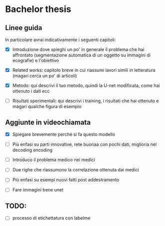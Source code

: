 # Bachelor thesis


## Linee guida
In particolare avrai indicativamente i seguenti capitoli:
- [x] Introduzione dove spieghi un po' in generale il problema che hai affrontato (segmentazione automatica di un oggetto su immagini di ecografie) e l'obiettivo
- [x] Related works: capitolo breve in cui riassumi lavori simili in letteratura (magari cerca un po' di articoli)
- [x] Metodo: qui descrivi il tuo metodo, quindi la U-net modificata, come hai ottenuto i dati ecc
- [ ] Risultati sperimentali: qui descrivi i training, i risultati che hai ottenuto e magari qualche figura di esempio



## Aggiunte in videochiamata
- [x] Spiegare brevemente perché si fa questo modello 
- [ ] Più enfasi su parti innovative, rete buonaa con pochi dati, miglioria nel decoding encoding 
- [ ] Introduco il problema medico nei medici 
- [ ] Due righe che riassumono la correlazione ottenuta dai medici 
- [ ] Più enfasi su esempi nuovi fatti post addestramento 
- [ ] Fare immagini bene unet


## TODO:

- [ ] processo di etichettatura con labelme
